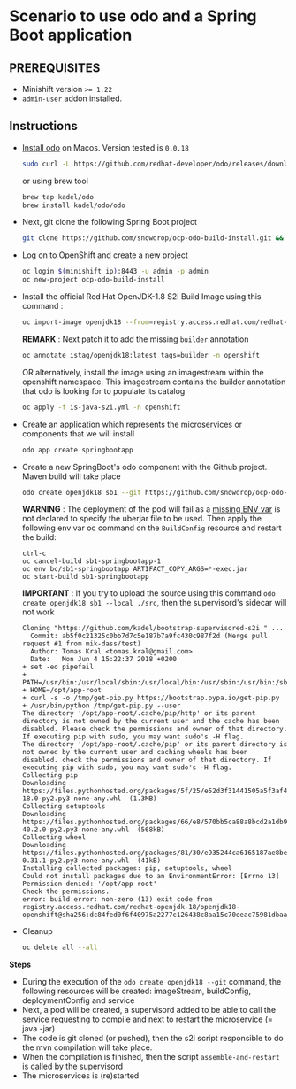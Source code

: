 # Scenario to use odo and a Spring Boot application

## PREREQUISITES 

- Minishift version `>= 1.22`
- `admin-user` addon installed.

## Instructions

- [Install odo](https://github.com/redhat-developer/odo#installation) on Macos. Version tested is `0.0.18`

  ```bash
  sudo curl -L https://github.com/redhat-developer/odo/releases/download/v0.0.18/odo-darwin-amd64 -o /usr/local/bin/odo && chmod +x /usr/local/bin/odo
  ```
  
  or using brew tool
  ```bash
  brew tap kadel/odo
  brew install kadel/odo/odo
  ```

- Next, git clone the following Spring Boot project
  
  ```bash
  git clone https://github.com/snowdrop/ocp-odo-build-install.git && cd ocp-odo-build-install
  ```

- Log on to OpenShift and create a new project

  ```bash
  oc login $(minishift ip):8443 -u admin -p admin
  oc new-project ocp-odo-build-install
  ```
 
- Install the official Red Hat OpenJDK-1.8 S2I Build Image using this command : 
  ```bash
  oc import-image openjdk18 --from=registry.access.redhat.com/redhat-openjdk-18/openjdk18-openshift --confirm -n openshift
  ```
  
  **REMARK** : Next patch it to add the missing `builder` annotation
  ```bash
  oc annotate istag/openjdk18:latest tags=builder -n openshift
  ```
  
  OR alternatively, install the image using an imagestream within the openshift namespace. This imagestream contains the builder annotation that odo is looking for
  to populate its catalog
  ```bash
  oc apply -f is-java-s2i.yml -n openshift
  ```
  
- Create an application which represents the microservices or components that we will install
  ```bash
  odo app create springbootapp
  ```
  
- Create a new SpringBoot's odo component with the Github project. Maven build will take place

  ```bash
  odo create openjdk18 sb1 --git https://github.com/snowdrop/ocp-odo-build-install.git
  ```

  **WARNING** : The deployment of the pod will fail as a [missing ENV var](https://github.com/redhat-developer/odo/issues/501) is not declared to specify the uberjar file to be used. Then apply the following env var oc command on the `BuildConfig` resource and restart the build:

  ```
  ctrl-c
  oc cancel-build sb1-springbootapp-1
  oc env bc/sb1-springbootapp ARTIFACT_COPY_ARGS=*-exec.jar 
  oc start-build sb1-springbootapp
  ```
  
  **IMPORTANT** : If you try to upload the source using this command `odo create openjdk18 sb1 --local ./src`, then the supervisord's sidecar will not work
  
  ```
  Cloning "https://github.com/kadel/bootstrap-supervisored-s2i " ...
	Commit:	ab5f0c21325c0bb7d7c5e187b7a9fc430c987f2d (Merge pull request #1 from mik-dass/test)
	Author:	Tomas Kral <tomas.kral@gmail.com>
	Date:	Mon Jun 4 15:22:37 2018 +0200
  + set -eo pipefail
  + PATH=/usr/bin:/usr/local/sbin:/usr/local/bin:/usr/sbin:/usr/bin:/sbin:/bin:/usr/local/s2i
  + HOME=/opt/app-root
  + curl -s -o /tmp/get-pip.py https://bootstrap.pypa.io/get-pip.py 
  + /usr/bin/python /tmp/get-pip.py --user
  The directory '/opt/app-root/.cache/pip/http' or its parent directory is not owned by the current user and the cache has been   disabled. Please check the permissions and owner of that directory. If executing pip with sudo, you may want sudo's -H flag.
  The directory '/opt/app-root/.cache/pip' or its parent directory is not owned by the current user and caching wheels has been   disabled. check the permissions and owner of that directory. If executing pip with sudo, you may want sudo's -H flag.
  Collecting pip
  Downloading https://files.pythonhosted.org/packages/5f/25/e52d3f31441505a5f3af41213346e5b6c221c9e086a166f3703d2ddaf940/pip-  18.0-py2.py3-none-any.whl  (1.3MB)
  Collecting setuptools
  Downloading      https://files.pythonhosted.org/packages/66/e8/570bb5ca88a8bcd2a1db9c6246bb66615750663ffaaeada95b04ffe74e12/setuptools-40.2.0-py2.py3-none-any.whl  (568kB)
  Collecting wheel
  Downloading https://files.pythonhosted.org/packages/81/30/e935244ca6165187ae8be876b6316ae201b71485538ffac1d718843025a9/wheel-0.31.1-py2.py3-none-any.whl  (41kB)
  Installing collected packages: pip, setuptools, wheel
  Could not install packages due to an EnvironmentError: [Errno 13] Permission denied: '/opt/app-root'
  Check the permissions.
  error: build error: non-zero (13) exit code from registry.access.redhat.com/redhat-openjdk-18/openjdk18- openshift@sha256:dc84fed0f6f40975a2277c126438c8aa15c70eeac75981dbaa4b6b853eff61a6
  ```

- Cleanup
  ```bash
  oc delete all --all
  ```  
  
**Steps**
 
- During the execution of the `odo create openjdk18 --git` command, the following resources will be created: imageStream, buildConfig, deploymentConfig and service
- Next, a pod will be created, a supervisord added to be able to call the service requesting to compile and next to restart the microservice (= java -jar)
- The code is git cloned (or pushed), then the s2i script responsible to do the mvn compilation will take place.
- When the compilation is finished, then the script `assemble-and-restart` is called by the supervisord
- The microservices is (re)started
